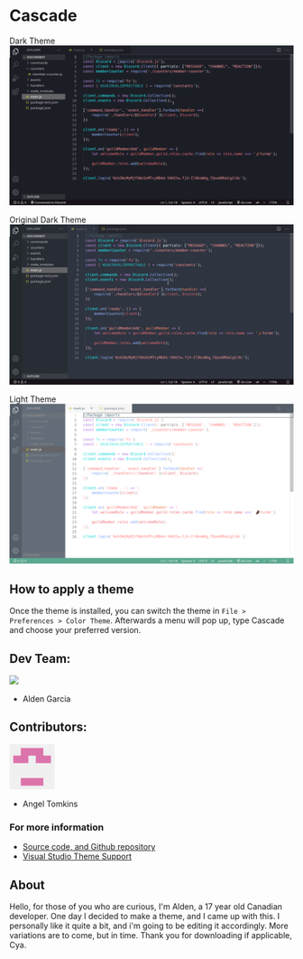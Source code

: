 # Cascade

<!--Images need to be copied directly from the link adress-->

<!--CHANGE THESE BACK TO LINKS-->
Dark Theme
<img src="https://github.com/rampus-bit/Cascade/blob/main/images/pictures/Dark-Theme.png?raw=true">

Original Dark Theme
<img src="https://github.com/rampus-bit/Cascade/blob/main/images/pictures/Dark-Theme-Original.png?raw=true">

Light Theme
<img src="https://github.com/rampus-bit/Cascade/blob/main/images/pictures/Light-Theme.png?raw=true">

<!--Void Theme
<img src="Void">-->

## How to apply a theme
Once the theme is installed, you can switch the theme in `File > Preferences > Color Theme`. Afterwards a menu will pop up, type Cascade and choose your preferred version.

## Dev Team:
<img src="https://raw.githubusercontent.com/rampus-bit/Cascade/main/images/pictures/Alden-Garcia.jpg" width="80"><br/>
- Alden Garcia

## Contributors:
<img src="https://raw.githubusercontent.com/rampus-bit/Cascade/main/images/pictures/Angel.png" width="80"><br/>
- Angel Tomkins

### For more information
* [Source code, and Github repository](https://github.com/rampus-bit/Themes-Guppy)
* [Visual Studio Theme Support](https://code.visualstudio.com/docs/getstarted/themes)

## About
Hello, for those of you who are curious, I'm Alden, a 17 year old Canadian developer. One day I decided to make a theme, and I came up with this. I personally like it quite a bit, and i'm going to be editing it accordingly. More variations are to come, but in time. Thank you for downloading if applicable, Cya.
